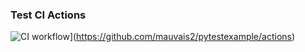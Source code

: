 ### Test CI Actions

![CI workflow](https://github.com/mauvais2/pytestexample/workflows/ci.yml/badge.svg)](https://github.com/mauvais2/pytestexample/actions)

